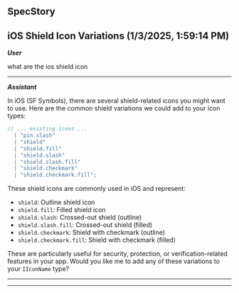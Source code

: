 ## SpecStory

## iOS Shield Icon Variations (1/3/2025, 1:59:14 PM)

_**User**_

what are the ios shield icon

---

_**Assistant**_

In iOS (SF Symbols), there are several shield-related icons you might want to use. Here are the common shield variations we could add to your icon types:

```typescript:design-system/Icon/Icon.types.ts
// ... existing icons ...
  | "pin.slash"
  | "shield"
  | "shield.fill"
  | "shield.slash"
  | "shield.slash.fill"
  | "shield.checkmark"
  | "shield.checkmark.fill";
```

These shield icons are commonly used in iOS and represent:
- `shield`: Outline shield icon
- `shield.fill`: Filled shield icon
- `shield.slash`: Crossed-out shield (outline)
- `shield.slash.fill`: Crossed-out shield (filled)
- `shield.checkmark`: Shield with checkmark (outline)
- `shield.checkmark.fill`: Shield with checkmark (filled)

These are particularly useful for security, protection, or verification-related features in your app. Would you like me to add any of these variations to your `IIconName` type?

---



---

